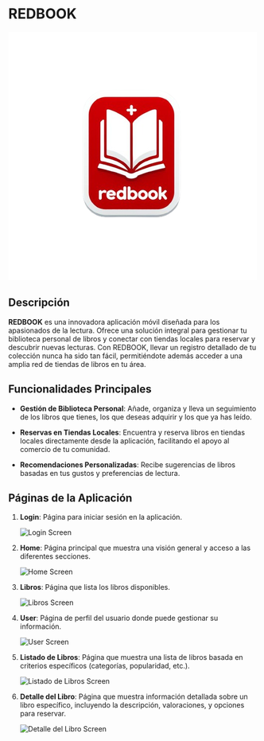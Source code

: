 # REDBOOK

![Logo](app_flutter/assets/images/logo.png)

## Descripción

**REDBOOK** es una innovadora aplicación móvil diseñada para los apasionados de la lectura. Ofrece una solución integral para gestionar tu biblioteca personal de libros y conectar con tiendas locales para reservar y descubrir nuevas lecturas. Con REDBOOK, llevar un registro detallado de tu colección nunca ha sido tan fácil, permitiéndote además acceder a una amplia red de tiendas de libros en tu área.

## Funcionalidades Principales

- **Gestión de Biblioteca Personal**: Añade, organiza y lleva un seguimiento de los libros que tienes, los que deseas adquirir y los que ya has leído.
  
- **Reservas en Tiendas Locales**: Encuentra y reserva libros en tiendas locales directamente desde la aplicación, facilitando el apoyo al comercio de tu comunidad.
  
- **Recomendaciones Personalizadas**: Recibe sugerencias de libros basadas en tus gustos y preferencias de lectura.
  
## Páginas de la Aplicación

1. **Login**: Página para iniciar sesión en la aplicación.

   ![Login Screen](URL_DE_LA_IMAGEN)

2. **Home**: Página principal que muestra una visión general y acceso a las diferentes secciones.

   ![Home Screen](URL_DE_LA_IMAGEN)

3. **Libros**: Página que lista los libros disponibles.

   ![Libros Screen](URL_DE_LA_IMAGEN)

4. **User**: Página de perfil del usuario donde puede gestionar su información.

   ![User Screen](URL_DE_LA_IMAGEN)

5. **Listado de Libros**: Página que muestra una lista de libros basada en criterios específicos (categorías, popularidad, etc.).

   ![Listado de Libros Screen](URL_DE_LA_IMAGEN)

6. **Detalle del Libro**: Página que muestra información detallada sobre un libro específico, incluyendo la descripción, valoraciones, y opciones para reservar.

   ![Detalle del Libro Screen](URL_DE_LA_IMAGEN)

